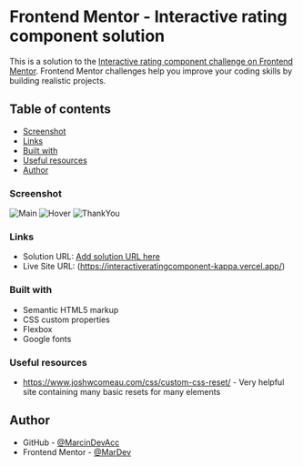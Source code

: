 # Frontend Mentor - Interactive rating component solution

This is a solution to the [Interactive rating component challenge on Frontend Mentor](https://www.frontendmentor.io/challenges/interactive-rating-component-koxpeBUmI). Frontend Mentor challenges help you improve your coding skills by building realistic projects. 

## Table of contents

- [Screenshot](#screenshot)
- [Links](#links)
- [Built with](#built-with)
- [Useful resources](#useful-resources)
- [Author](#author)

### Screenshot

![Main](https://raw.github.com/MarcinDevAcc/Frontend-Mentor-Projects/main/interactive-rating-component-main/Main-Block.png)
![Hover](https://raw.github.com/MarcinDevAcc/Frontend-Mentor-Projects/main/interactive-rating-component-main/Hovereffect.png)
![ThankYou](https://raw.github.com/MarcinDevAcc/Frontend-Mentor-Projects/main/interactive-rating-component-main/ThankYouBlock.png)

### Links

- Solution URL: [Add solution URL here](https://your-solution-url.com)
- Live Site URL: (https://interactiveratingcomponent-kappa.vercel.app/)

### Built with

- Semantic HTML5 markup
- CSS custom properties
- Flexbox
- Google fonts

### Useful resources

- https://www.joshwcomeau.com/css/custom-css-reset/ - Very helpful site containing many basic resets for many elements

## Author

- GitHub - [@MarcinDevAcc](https://github.com/MarcinDevAcc)
- Frontend Mentor - [@MarDev](https://www.frontendmentor.io/profile/MarcinDevAcc)
